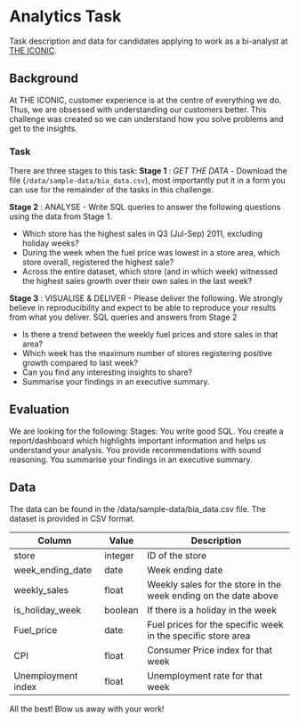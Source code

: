# Analytics Task

Task description and data for candidates applying to work as a bi-analyst at [THE ICONIC](https://www.theiconic.com.au).

## Background
At THE ICONIC, customer experience is at the centre of everything we do. Thus, we are obsessed with understanding our customers better. This challenge was created so we can understand how you solve problems and get to the insights.

### Task

There are three stages to this task:
**Stage 1** : *GET THE DATA* - Download the file (`/data/sample-data/bia_data.csv`), most importantly put it in a form you can use for the remainder of the tasks in this challenge.

**Stage 2** : ANALYSE - Write SQL queries to answer the following questions using the data from Stage 1.
- Which store has the highest sales in Q3 (Jul-Sep) 2011, excluding holiday weeks?
- During the week when the fuel price was lowest in a store area, which store overall, registered the highest sale?
- Across the entire dataset, which store (and in which week) witnessed the highest sales growth over their own sales in the last week?

**Stage 3** : VISUALISE & DELIVER - Please deliver the following. We strongly believe in reproducibility and expect to be able to reproduce your results from what you deliver.
SQL queries and answers from Stage 2
- Is there a trend between the weekly fuel prices and store sales in that area?
- Which week has the maximum number of stores registering positive growth compared to last week?
- Can you find any interesting insights to share?
- Summarise your findings in an executive summary.

## Evaluation

We are looking for the following:
Stages:
You write good SQL.
You create a report/dashboard which highlights important information and helps us understand your analysis.
You provide recommendations with sound reasoning.
You summarise your findings in an executive summary.

## Data

The data can be found in the /data/sample-data/bia_data.csv file. The dataset is provided in CSV format.

| Column | Value | Description |
|-|-|-|
| store | integer | ID of the store |
| week_ending_date | date | Week ending date
| weekly_sales | float |Weekly sales for the store in the week ending on the date above
| is_holiday_week | boolean | If there is a holiday in the week
| Fuel_price | date | Fuel prices for the specific week in the specific store area
| CPI | float | Consumer Price index for that week
| Unemployment index | float | Unemployment rate for that week

All the best! Blow us away with your work!
